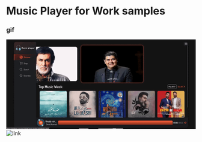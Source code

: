 # Music Player for Work samples

### gif
![link](https://github.com/ili14/musicplayer/blob/main/readme%20assets/one.gif)
![link](https://github.com/ili14/musicplayer/blob/main/readme%assets/two.gif)